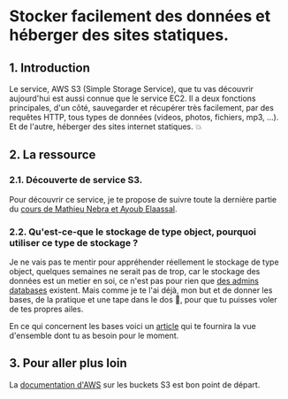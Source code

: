 # Stocker facilement des données et héberger des sites statiques.

## 1. Introduction
Le service, AWS S3 (Simple Storage Service), que tu vas découvrir aujourd'hui est aussi connue que le service EC2. 
Il a deux fonctions principales, d'un côté, sauvegarder et récupérer très facilement, par des requêtes HTTP,
tous types de données (videos, photos, fichiers, mp3, ...). 
Et de l'autre, héberger des sites internet statiques. 💥

## 2. La ressource
### 2.1. Découverte de service S3.

Pour découvrir ce service, je te propose de suivre toute la dernière partie du [cours de Mathieu Nebra et Ayoub Elaassal](https://openclassrooms.com/fr/courses/4810836-decouvrez-le-cloud-avec-amazon-web-services/7822591-quest-ce-que-simple-storage-service-s3).

### 2.2. Qu'est-ce-que le stockage de type object, pourquoi utiliser ce type de stockage ?

Je ne vais pas te mentir pour appréhender réellement le stockage de type object, 
quelques semaines ne serait pas de trop, car le stockage des données est un metier en soi, 
ce n'est pas pour rien que [des admins databases](https://www.techtarget.com/searchdatamanagement/definition/database-administrator) existent.
Mais comme je te l'ai déjà, mon but et de donner les bases, de la pratique et une tape dans le dos 👊, 
pour que tu puisses voler de tes propres ailes.

En ce qui concernent les bases voici un [article](https://blog.scaleway.com/understanding-the-different-types-of-storage/) 
qui te fournira la vue d'ensemble dont tu as besoin pour le moment.

## 3. Pour aller plus loin
La [documentation d'AWS](https://docs.aws.amazon.com/AmazonS3/latest/userguide/Welcome.html) sur les buckets S3 est bon point de départ.
